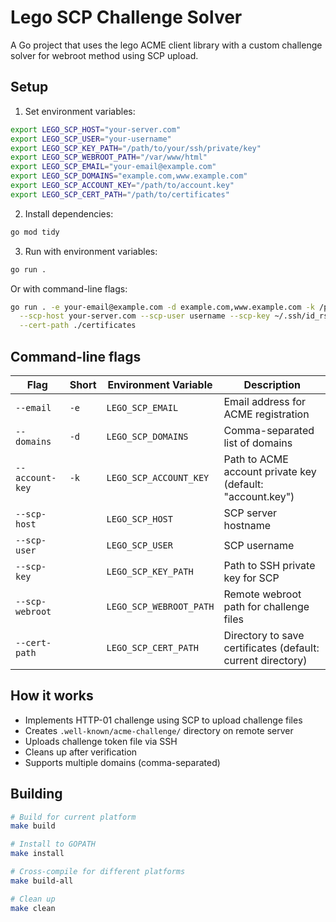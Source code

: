 # Lego SCP Challenge Solver

A Go project that uses the lego ACME client library with a custom challenge solver for webroot method using SCP upload.

## Setup

1. Set environment variables:
```bash
export LEGO_SCP_HOST="your-server.com"
export LEGO_SCP_USER="your-username"
export LEGO_SCP_KEY_PATH="/path/to/your/ssh/private/key"
export LEGO_SCP_WEBROOT_PATH="/var/www/html"
export LEGO_SCP_EMAIL="your-email@example.com"
export LEGO_SCP_DOMAINS="example.com,www.example.com"
export LEGO_SCP_ACCOUNT_KEY="/path/to/account.key"
export LEGO_SCP_CERT_PATH="/path/to/certificates"
```

2. Install dependencies:
```bash
go mod tidy
```

3. Run with environment variables:
```bash
go run .
```

Or with command-line flags:
```bash
go run . -e your-email@example.com -d example.com,www.example.com -k /path/to/account.key \
  --scp-host your-server.com --scp-user username --scp-key ~/.ssh/id_rsa --scp-webroot /var/www/html \
  --cert-path ./certificates
```

## Command-line flags

| Flag | Short | Environment Variable | Description |
|------|-------|----------------------|-------------|
| `--email` | `-e` | `LEGO_SCP_EMAIL` | Email address for ACME registration |
| `--domains` | `-d` | `LEGO_SCP_DOMAINS` | Comma-separated list of domains |
| `--account-key` | `-k` | `LEGO_SCP_ACCOUNT_KEY` | Path to ACME account private key (default: "account.key") |
| `--scp-host` | | `LEGO_SCP_HOST` | SCP server hostname |
| `--scp-user` | | `LEGO_SCP_USER` | SCP username |
| `--scp-key` | | `LEGO_SCP_KEY_PATH` | Path to SSH private key for SCP |
| `--scp-webroot` | | `LEGO_SCP_WEBROOT_PATH` | Remote webroot path for challenge files |
| `--cert-path` | | `LEGO_SCP_CERT_PATH` | Directory to save certificates (default: current directory) |

## How it works

- Implements HTTP-01 challenge using SCP to upload challenge files
- Creates `.well-known/acme-challenge/` directory on remote server
- Uploads challenge token file via SSH
- Cleans up after verification
- Supports multiple domains (comma-separated)

## Building

```bash
# Build for current platform
make build

# Install to GOPATH
make install

# Cross-compile for different platforms
make build-all

# Clean up
make clean
```